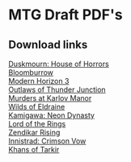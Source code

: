 # MTG Draft PDF's

## Download links
[Duskmourn: House of Horrors](https://github.com/bellstrand/mtg-draft-pdf/releases/latest/download/Duskmourn-House-of-Horrors-Draft.pdf)<br />
[Bloomburrow](https://github.com/bellstrand/mtg-draft-pdf/releases/latest/download/Bloomburrow-Draft.pdf)<br />
[Modern Horizon 3](https://github.com/bellstrand/mtg-draft-pdf/releases/latest/download/Modern-Horizon-3-Draft.pdf)<br />
[Outlaws of Thunder Junction](https://github.com/bellstrand/mtg-draft-pdf/releases/latest/download/Outlaws-of-Thunder-Junction-Draft.pdf)<br />
[Murders at Karlov Manor](https://github.com/bellstrand/mtg-draft-pdf/releases/latest/download/Murders-at-Karlov-Manor-Draft.pdf)<br />
[Wilds of Eldraine](https://github.com/bellstrand/mtg-draft-pdf/releases/latest/download/Wilds-of-Eldraine-Draft.pdf)<br />
[Kamigawa: Neon Dynasty](https://github.com/bellstrand/mtg-draft-pdf/releases/latest/download/Kamigawa-Neon-Dynasty-Draft.pdf)<br />
[Lord of the Rings](https://github.com/bellstrand/mtg-draft-pdf/releases/latest/download/Lord-of-the-Rings-Draft.pdf)<br />
[Zendikar Rising](https://github.com/bellstrand/mtg-draft-pdf/releases/latest/download/Zendikar-Rising-Draft.pdf)<br />
[Innistrad: Crimson Vow](https://github.com/bellstrand/mtg-draft-pdf/releases/latest/download/Innistrad-Crimson-Vow-Draft.pdf)<br />
[Khans of Tarkir](https://github.com/bellstrand/mtg-draft-pdf/releases/latest/download/Khans-of-Tarkir-Draft.pdf)<br />

